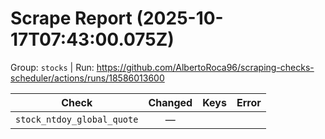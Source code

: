 # Scrape Report (2025-10-17T07:43:00.075Z)

Group: `stocks`  |  Run: https://github.com/AlbertoRoca96/scraping-checks-scheduler/actions/runs/18586013600

| Check | Changed | Keys | Error |
|---|:---:|:--|:--|
| `stock_ntdoy_global_quote` | — |  |  |
